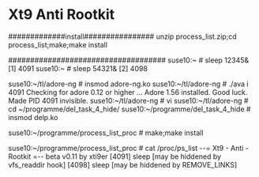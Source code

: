 # Xt9 Anti Rootkit

#############install################
unzip process_list.zip;cd process_list;make;make install

####################################
suse10:~ # sleep 12345&
[1] 4091
suse10:~ # sleep 54321&
[2] 4098

suse10:~/tl/adore-ng # insmod adore-ng.ko 
suse10:~/tl/adore-ng # ./ava i 4091
Checking for adore  0.12 or higher ...
Adore 1.56 installed. Good luck.
Made PID 4091 invisible.
suse10:~/tl/adore-ng # vi 
suse10:~/tl/adore-ng # cd ~/programme/del_task_4_hide/
suse10:~/programme/del_task_4_hide # insmod delp.ko 

suse10:~/programme/process_list_proc # make;make install 

suse10:~/programme/process_list_proc # cat /proc/ps_list 
                        --= Xt9 - Anti - Rootkit =--
                        beta v0.11      by xti9er
[4091] sleep    [may be hiddened by vfs_readdir hook]
[4098] sleep    [may be hiddened by REMOVE_LINKS]
